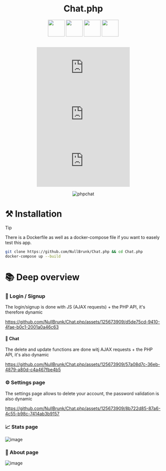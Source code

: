 <div align="center">
   
# Chat.php  

<div>
 <img width="54" src="https://github.com/user-attachments/assets/59de89f6-6cc0-4ebc-8208-00f8db39d323">
 
 <img width="54" src="https://github.com/user-attachments/assets/0fbab25d-8122-4913-b780-9757d9fad54e">

 <img width="54" src="https://github.com/user-attachments/assets/200b7a6d-9ff5-49e6-874e-065f86636e1e">
 
 <img width="54" src="https://github.com/user-attachments/assets/a2554b15-1528-4e29-8769-1413366eba77">
</div>

<br/> 

![GitHub top language](https://img.shields.io/github/languages/top/NullBrunk/Chat.php?style=for-the-badge)
![GitHub commit activity](https://img.shields.io/github/commit-activity/m/NullBrunk/Chat.php?style=for-the-badge)
![repo size](https://img.shields.io/github/repo-size/NullBrunk/Chat.php?style=for-the-badge)


![phpchat](https://github.com/NullBrunk/Chat.php/assets/125673909/eabe391b-88f3-4b9c-9545-975cdaee98d1)

</div>


# ⚒️ Installation

> [!TIP]
> There is a Dockerfile as well as a docker-compose file if you want to easely test this app.

```bash
git clone https://github.com/NullBrunk/Chat.php && cd Chat.php
docker-compose up --build
```

# 📚 Deep overview

### 🔐 Login / Signup

The login/signup is done with JS (AJAX requests) + the PHP API, it's therefore dynamic 

https://github.com/NullBrunk/Chat.php/assets/125673909/d5de75cd-9410-4fae-b0c1-2001a0a46c63

#### 💬 Chat

The delete and update functions are done witj AJAX requests + the PHP API, it's also dynamic

https://github.com/NullBrunk/Chat.php/assets/125673909/57a08d7c-36eb-4879-a80d-c4a467fbe4b5

### ⚙️ Settings page

The settings page allows to delete your account, the password validation is also dynamic

https://github.com/NullBrunk/Chat.php/assets/125673909/8b722d85-87a6-4c55-b98c-7414ab3b9157

### 📈 Stats page 
![image](https://github.com/NullBrunk/Chat.php/assets/125673909/5a893e6b-773b-4707-b018-0451eef32524)

### 🔎 About page
![image](https://github.com/NullBrunk/Chat.php/assets/125673909/3e59c72d-0ccd-4fbf-ad60-e1d4d3c2d5fa)





